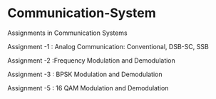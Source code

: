 # Communication-System
Assignments in Communication Systems 

Assignment -1 : Analog Communication: Conventional, DSB-SC, SSB

Assignment -2 :Frequency Modulation and Demodulation

Assignment -3 : BPSK Modulation and Demodulation

Assignment -5 : 16 QAM Modulation and Demodulation
